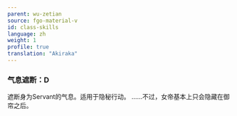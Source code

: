 ```yaml
---
parent: wu-zetian
source: fgo-material-v
id: class-skills
language: zh
weight: 1
profile: true
translation: "Akiraka"
---
```


### 气息遮断：D

遮断身为Servant的气息。适用于隐秘行动。
……不过，女帝基本上只会隐藏在御帘之后。
